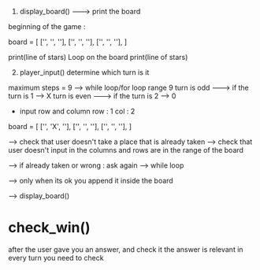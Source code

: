 1. display_board()
---> print the board

beginning of the game :

board = [
    ['', '', ''],
    ['', '', ''],
    ['', '', ''],
]

print(line of stars)
Loop on the board
print(line of stars)

2. player_input()
determine which turn is it

maximum steps = 9 --> while loop/for loop range 9
turn is odd ---> if the turn is 1 --> X
turn is even ---> if the turn is 2 --> 0

- input row and column
row : 1
col : 2

board = [
    ['', 'X', ''],
    ['', '', ''],
    ['', '', ''],
]

--> check that user doesn't take a place that is already taken
--> check that user doesn't input in the columns and rows are in the range of the board

--> if already taken or wrong : ask again --> while loop

--> only when its ok you append it inside the board

--> display_board()

# check_win()
after the user gave you an answer, and check it the answer is relevant in every turn you need to check



